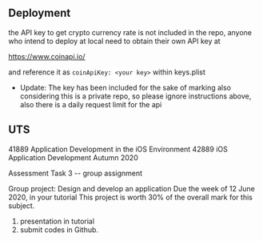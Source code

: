 ## Deployment
the API key to get crypto currency rate is not included in the repo, anyone who intend to deploy at local need to obtain their own API key at

https://www.coinapi.io/

and reference it as `coinApiKey: <your key>` within keys.plist

* Update: The key has been included for the sake of marking also considering this is a private repo, so please ignore instructions above, also there is a daily request limit for the api

## UTS 
41889 Application Development in the iOS Environment
42889 iOS Application Development
Autumn 2020

Assessment Task 3 -- group assignment

Group project: Design and develop an application
Due the week of 12 June 2020, in your tutorial
This project is worth 30% of the overall mark for this subject.

1. presentation in tutorial
2. submit codes in Github.

